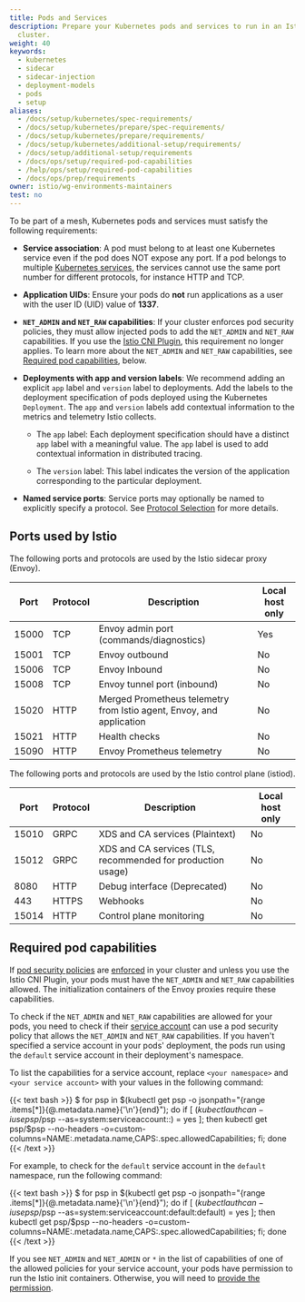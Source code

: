 ```yaml
---
title: Pods and Services
description: Prepare your Kubernetes pods and services to run in an Istio-enabled
  cluster.
weight: 40
keywords:
  - kubernetes
  - sidecar
  - sidecar-injection
  - deployment-models
  - pods
  - setup
aliases:
  - /docs/setup/kubernetes/spec-requirements/
  - /docs/setup/kubernetes/prepare/spec-requirements/
  - /docs/setup/kubernetes/prepare/requirements/
  - /docs/setup/kubernetes/additional-setup/requirements/
  - /docs/setup/additional-setup/requirements
  - /docs/ops/setup/required-pod-capabilities
  - /help/ops/setup/required-pod-capabilities
  - /docs/ops/prep/requirements
owner: istio/wg-environments-maintainers
test: no
---
```


To be part of a mesh, Kubernetes pods and services must satisfy the following
requirements:

- **Service association**: A pod must belong to at least one Kubernetes
  service even if the pod does NOT expose any port.
  If a pod belongs to multiple [Kubernetes services](https://kubernetes.io/docs/concepts/services-networking/service/),
  the services cannot use the same port number for different protocols, for
  instance HTTP and TCP.

- **Application UIDs**: Ensure your pods do **not** run applications as a user
  with the user ID (UID) value of **1337**.

- **`NET_ADMIN` and `NET_RAW` capabilities**: If your cluster enforces pod security policies,
  they must allow injected pods to add the `NET_ADMIN` and `NET_RAW` capabilities.
  If you use the [Istio CNI Plugin](/docs/setup/additional-setup/cni/),
  this requirement no longer applies. To learn more about the `NET_ADMIN` and `NET_RAW`
  capabilities, see [Required pod capabilities](#required-pod-capabilities), below.

- **Deployments with app and version labels**: We recommend adding an explicit
  `app` label and `version` label to deployments. Add the labels  to the
  deployment specification of pods deployed using the Kubernetes `Deployment`.
  The `app` and `version` labels add contextual information to the metrics and
  telemetry Istio collects.

    - The `app` label: Each deployment specification should have a distinct
      `app` label with a meaningful value. The `app` label is used to add
      contextual information in distributed tracing.

    - The `version` label: This label indicates the version of the application
      corresponding to the particular deployment.

- **Named service ports**: Service ports may optionally be named to explicitly specify a protocol.
  See [Protocol Selection](/docs/ops/configuration/traffic-management/protocol-selection/) for
  more details.

## Ports used by Istio

The following ports and protocols are used by the Istio sidecar proxy (Envoy).

| Port | Protocol | Description | Local host only |
|----|----|----|----|
| 15000 | TCP | Envoy admin port (commands/diagnostics) | Yes |
| 15001 | TCP | Envoy outbound | No |
| 15006 | TCP | Envoy Inbound | No |
| 15008 | TCP | Envoy tunnel port (inbound) | No |
| 15020 | HTTP | Merged Prometheus telemetry from Istio agent, Envoy, and application | No |
| 15021 | HTTP | Health checks | No |
| 15090 | HTTP | Envoy Prometheus telemetry | No |

The following ports and protocols are used by the Istio control plane (istiod).

| Port | Protocol | Description | Local host only |
|----|----|----|----|
| 15010 | GRPC | XDS and CA services (Plaintext) | No |
| 15012 | GRPC | XDS and CA services (TLS, recommended for production usage) | No |
| 8080 | HTTP | Debug interface (Deprecated) | No |
| 443 | HTTPS | Webhooks | No |
| 15014 | HTTP | Control plane monitoring | No |

## Required pod capabilities

If [pod security policies](https://kubernetes.io/docs/concepts/policy/pod-security-policy/)
are [enforced](https://kubernetes.io/docs/concepts/policy/pod-security-policy/#enabling-pod-security-policies)
in your cluster and unless you use the Istio CNI Plugin, your pods must have the
`NET_ADMIN` and `NET_RAW` capabilities allowed. The initialization containers of the Envoy
proxies require these capabilities.

To check if the `NET_ADMIN` and `NET_RAW` capabilities are allowed for your pods, you need to check if their
[service account](https://kubernetes.io/docs/tasks/configure-pod-container/configure-service-account/)
can use a pod security policy that allows the `NET_ADMIN` and `NET_RAW` capabilities.
If you haven't specified a service account in your pods' deployment, the pods run using
the `default` service account in their deployment's namespace.

To list the capabilities for a service account, replace `<your namespace>` and `<your service account>`
with your values in the following command:

{{< text bash >}}
$ for psp in $(kubectl get psp -o jsonpath="{range .items[*]}{@.metadata.name}{'\n'}{end}"); do if [ $(kubectl auth can-i use psp/$psp --as=system:serviceaccount:<your namespace>:<your service account>) = yes ]; then kubectl get psp/$psp --no-headers -o=custom-columns=NAME:.metadata.name,CAPS:.spec.allowedCapabilities; fi; done
{{< /text >}}

For example, to check for the `default` service account in the `default` namespace, run the following command:

{{< text bash >}}
$ for psp in $(kubectl get psp -o jsonpath="{range .items[*]}{@.metadata.name}{'\n'}{end}"); do if [ $(kubectl auth can-i use psp/$psp --as=system:serviceaccount:default:default) = yes ]; then kubectl get psp/$psp --no-headers -o=custom-columns=NAME:.metadata.name,CAPS:.spec.allowedCapabilities; fi; done
{{< /text >}}

If you see `NET_ADMIN` and `NET_ADMIN` or `*` in the list of capabilities of one of the allowed
policies for your service account, your pods have permission to run the Istio init containers.
Otherwise, you will need to [provide the permission](https://kubernetes.io/docs/concepts/policy/pod-security-policy/#authorizing-policies).
